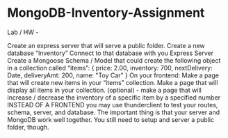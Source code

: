 # MongoDB-Inventory-Assignment

Lab / HW -

Create an express server that will serve a public folder.
Create a new database “Inventory”
Connect to that database with you Express Server
Create a Mongoose Schema / Model that could create the following object in a collection called “items”:
{
    price: 2.00,
    inventory: 700,
    nextDelivery: Date,
    deliveryAmt: 200,
    name: "Toy Car"
}
On your frontend:
Make a page that will create new items in your “items” collection.
Make a page that will display all items in your collection.
(optional) - make a page that will increase / decrease the inventory of a specific item by a specified number
INSTEAD OF A FRONTEND you may use thunderclient to test your routes, schema, server, and database. The important thing is that your server and MongoDB work well together. 
You still need to setup and server a public folder, though. 
